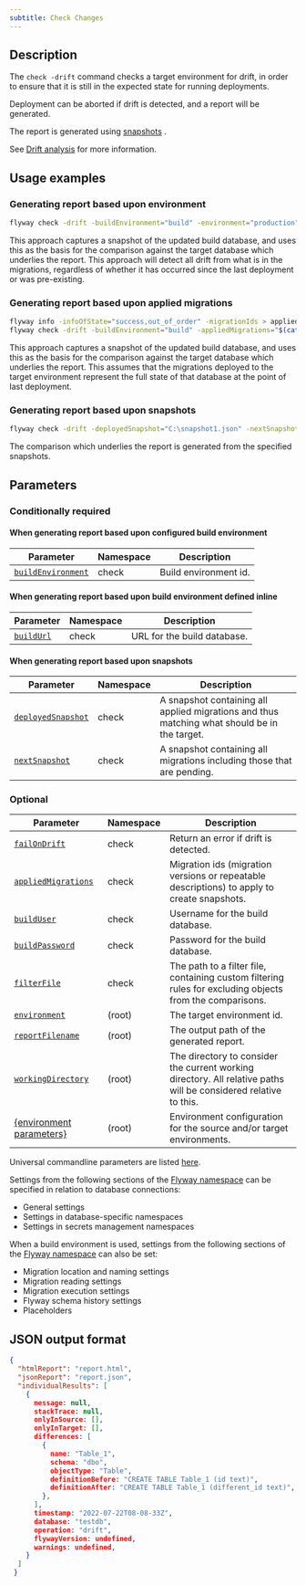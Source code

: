 ```yaml
---
subtitle: Check Changes
---
```


## Description

The `check -drift` command checks a target environment for drift, in order to ensure that it is still in the expected state for running deployments.

Deployment can be aborted if drift is detected, and a report will be generated.

The report is generated using [snapshots](https://documentation.red-gate.com/display/FD/Snapshots) .

See [Drift analysis](https://documentation.red-gate.com/display/FD/Drift+analysis) for more information.

## Usage examples

### Generating report based upon environment

```bash
flyway check -drift -buildEnvironment="build" -environment="production"
```

This approach captures a snapshot of the updated build database, and uses this as the basis for the comparison against the target database which underlies the report.
This approach will detect all drift from what is in the migrations, regardless of whether it has occurred since the last deployment or was pre-existing.

### Generating report based upon applied migrations

```bash
flyway info -infoOfState="success,out_of_order" -migrationIds > appliedMigrations.txt
flyway check -drift -buildEnvironment="build" -appliedMigrations="$(cat appliedMigrations.txt) -environment="production"
```

This approach captures a snapshot of the updated build database, and uses this as the basis for the comparison against the target database which underlies the report.
This assumes that the migrations deployed to the target environment represent the full state of that database at the point of last deployment.

### Generating report based upon snapshots

```bash
flyway check -drift -deployedSnapshot="C:\snapshot1.json" -nextSnapshot="C:\snapshot2.json"
```

The comparison which underlies the report is generated from the specified snapshots.

## Parameters

### Conditionally required

#### When generating report based upon configured build environment

| Parameter                                                                                                            | Namespace | Description           |
|----------------------------------------------------------------------------------------------------------------------|-----------|-----------------------|
| [`buildEnvironment`](<Configuration/Flyway Namespace/Flyway Check Namespace/Flyway Check Build Environment Setting>) | check     | Build environment id. |

#### When generating report based upon build environment defined inline

| Parameter                                                                                            | Namespace | Description                 |
|------------------------------------------------------------------------------------------------------|-----------|-----------------------------|
| [`buildUrl`](<Configuration/Flyway Namespace/Flyway Check Namespace/Flyway Check Build URL Setting>) | check     | URL for the build database. |

#### When generating report based upon snapshots

| Parameter                                                                                                            | Namespace | Description                                                                                  |
|----------------------------------------------------------------------------------------------------------------------|-----------|----------------------------------------------------------------------------------------------|
| [`deployedSnapshot`](<Configuration/Flyway Namespace/Flyway Check Namespace/Flyway Check Deployed Snapshot Setting>) | check     | A snapshot containing all applied migrations and thus matching what should be in the target. |
| [`nextSnapshot`](<Configuration/Flyway Namespace/Flyway Check Namespace/Flyway Check Next Snapshot Setting>)         | check     | A snapshot containing all migrations including those that are pending.                       |

### Optional

| Parameter                                                                                                              | Namespace | Description                                                                                                      |
|------------------------------------------------------------------------------------------------------------------------|-----------|------------------------------------------------------------------------------------------------------------------|
| [`failOnDrift`](<Configuration/Flyway Namespace/Flyway Check Namespace/Flyway Check Fail On Drift Setting>)            | check     | Return an error if drift is detected.                                                                            |
| [`appliedMigrations`](<Configuration/Flyway Namespace/Flyway Check Namespace/Flyway Check Applied Migrations Setting>) | check     | Migration ids (migration versions or repeatable descriptions) to apply to create snapshots.                      |
| [`buildUser`](<Configuration/Flyway Namespace/Flyway Check Namespace/Flyway Check Build User Setting>)                 | check     | Username for the build database.                                                                                 |
| [`buildPassword`](<Configuration/Flyway Namespace/Flyway Check Namespace/Flyway Check Build Password Setting>)         | check     | Password for the build database.                                                                                 |
| [`filterFile`](<Configuration/Flyway Namespace/Flyway Check Namespace/Flyway Check Filter File Setting>)               | check     | The path to a filter file, containing custom filtering rules for excluding objects from the comparisons.         |
| [`environment`](<Configuration/Flyway Namespace/Flyway Environment Setting>)                                           | (root)    | The target environment id.                                                                                       |
| [`reportFilename`](<Configuration/Flyway Namespace/Flyway Report Filename Setting>)                                    | (root)    | The output path of the generated report.                                                                         |
| [`workingDirectory`](<Command-line Parameters/Working Directory Parameter>)                                             | (root)    | The directory to consider the current working directory. All relative paths will be considered relative to this. |
| [{environment parameters}](<Configuration/Environments Namespace>)                                                     | (root)    | Environment configuration for the source and/or target environments.                                             |

Universal commandline parameters are listed [here](<Command-line Parameters>).

Settings from the following sections of the [Flyway namespace](<Configuration/Flyway Namespace>) can be specified in relation to database connections:
* General settings
* Settings in database-specific namespaces
* Settings in secrets management namespaces

When a build environment is used, settings from the following sections of the [Flyway namespace](<Configuration/Flyway Namespace>) can also be set:
* Migration location and naming settings
* Migration reading settings
* Migration execution settings
* Flyway schema history settings
* Placeholders

## JSON output format

```json
{
  "htmlReport": "report.html",
  "jsonReport": "report.json",
  "individualResults": [
    {
      message: null,
      stackTrace: null,
      onlyInSource: [],
      onlyInTarget: [],
      differences: [
        {
          name: "Table_1",
          schema: "dbo",
          objectType: "Table",
          definitionBefore: "CREATE TABLE Table_1 (id text)",
          definitionAfter: "CREATE TABLE Table_1 (different_id text)",
        },
      ],
      timestamp: "2022-07-22T08-08-33Z",
      database: "testdb",
      operation: "drift",
      flywayVersion: undefined,
      warnings: undefined,
    }
  ]
 }
```
